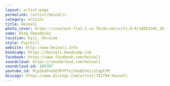 ```yaml
---
layout: artist-page
permalink: /artist/heinali/
category: artists
title: Heinali
photo_cover: https://scontent-fra3-1.xx.fbcdn.net/v/t1.0-9/14022246_10153982526944092_338201971127736530_n.jpg?oh=30a055d5dc7c94bd56fdf2c80a36b273&oe=59BD5335
name: Oleg Shpudeiko
location: Kyiv, Ukraine
style: Psychill
website: http://www.heinali.info
bandcamp: https://heinali.bandcamp.com
facebook: https://www.facebook.com/heinali
soundcloud: https://soundcloud.com/heinali
soundcloud-id: 105707
youtube_id: PLp2GaPnw5O3PYFTojXVoBInGiz1CqptfM
discogs: https://www.discogs.com/artist/751794-Heinali
---
```


